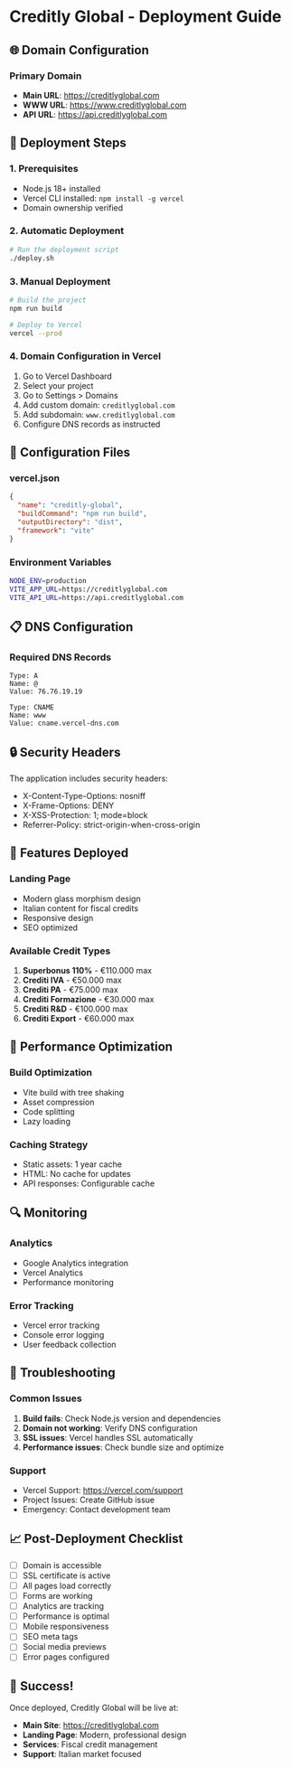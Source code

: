 # Creditly Global - Deployment Guide

## 🌐 Domain Configuration

### Primary Domain
- **Main URL**: https://creditlyglobal.com
- **WWW URL**: https://www.creditlyglobal.com
- **API URL**: https://api.creditlyglobal.com

## 🚀 Deployment Steps

### 1. Prerequisites
- Node.js 18+ installed
- Vercel CLI installed: `npm install -g vercel`
- Domain ownership verified

### 2. Automatic Deployment
```bash
# Run the deployment script
./deploy.sh
```

### 3. Manual Deployment
```bash
# Build the project
npm run build

# Deploy to Vercel
vercel --prod
```

### 4. Domain Configuration in Vercel
1. Go to Vercel Dashboard
2. Select your project
3. Go to Settings > Domains
4. Add custom domain: `creditlyglobal.com`
5. Add subdomain: `www.creditlyglobal.com`
6. Configure DNS records as instructed

## 🔧 Configuration Files

### vercel.json
```json
{
  "name": "creditly-global",
  "buildCommand": "npm run build",
  "outputDirectory": "dist",
  "framework": "vite"
}
```

### Environment Variables
```bash
NODE_ENV=production
VITE_APP_URL=https://creditlyglobal.com
VITE_API_URL=https://api.creditlyglobal.com
```

## 📋 DNS Configuration

### Required DNS Records
```
Type: A
Name: @
Value: 76.76.19.19

Type: CNAME
Name: www
Value: cname.vercel-dns.com
```

## 🔒 Security Headers

The application includes security headers:
- X-Content-Type-Options: nosniff
- X-Frame-Options: DENY
- X-XSS-Protection: 1; mode=block
- Referrer-Policy: strict-origin-when-cross-origin

## 📱 Features Deployed

### Landing Page
- Modern glass morphism design
- Italian content for fiscal credits
- Responsive design
- SEO optimized

### Available Credit Types
1. **Superbonus 110%** - €110.000 max
2. **Crediti IVA** - €50.000 max
3. **Crediti PA** - €75.000 max
4. **Crediti Formazione** - €30.000 max
5. **Crediti R&D** - €100.000 max
6. **Crediti Export** - €60.000 max

## 🎯 Performance Optimization

### Build Optimization
- Vite build with tree shaking
- Asset compression
- Code splitting
- Lazy loading

### Caching Strategy
- Static assets: 1 year cache
- HTML: No cache for updates
- API responses: Configurable cache

## 🔍 Monitoring

### Analytics
- Google Analytics integration
- Vercel Analytics
- Performance monitoring

### Error Tracking
- Vercel error tracking
- Console error logging
- User feedback collection

## 🚨 Troubleshooting

### Common Issues
1. **Build fails**: Check Node.js version and dependencies
2. **Domain not working**: Verify DNS configuration
3. **SSL issues**: Vercel handles SSL automatically
4. **Performance issues**: Check bundle size and optimize

### Support
- Vercel Support: https://vercel.com/support
- Project Issues: Create GitHub issue
- Emergency: Contact development team

## 📈 Post-Deployment Checklist

- [ ] Domain is accessible
- [ ] SSL certificate is active
- [ ] All pages load correctly
- [ ] Forms are working
- [ ] Analytics are tracking
- [ ] Performance is optimal
- [ ] Mobile responsiveness
- [ ] SEO meta tags
- [ ] Social media previews
- [ ] Error pages configured

## 🎉 Success!

Once deployed, Creditly Global will be live at:
- **Main Site**: https://creditlyglobal.com
- **Landing Page**: Modern, professional design
- **Services**: Fiscal credit management
- **Support**: Italian market focused 